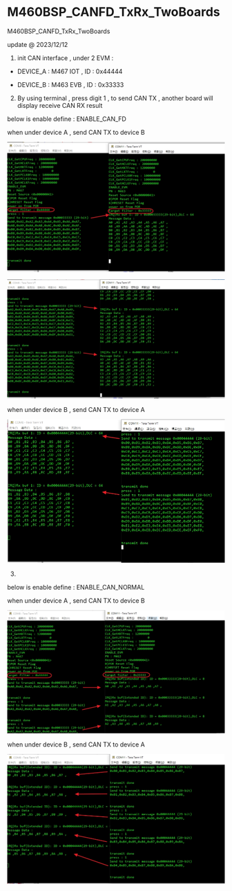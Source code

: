 # M460BSP_CANFD_TxRx_TwoBoards
 M460BSP_CANFD_TxRx_TwoBoards

update @ 2023/12/12

1. init CAN interface , under 2 EVM : 

- DEVICE_A : M467 IOT , ID : 0x44444

- DEVICE_B : M463 EVB , ID : 0x33333

2. By using terminal , press digit 1 , to send CAN TX , another board will display receive CAN RX result 

below is enable define : ENABLE_CAN_FD

when under device A , send CAN TX to device B 

![image](https://github.com/released/M460BSP_CANFD_TxRx_TwoBoards/blob/main/board_A_to_B.jpg)

![image](https://github.com/released/M460BSP_CANFD_TxRx_TwoBoards/blob/main/board_A_to_B_II.jpg)


when under device B , send CAN TX to device A 

![image](https://github.com/released/M460BSP_CANFD_TxRx_TwoBoards/blob/main/board_B_to_A.jpg)

3. 

below is enable define : ENABLE_CAN_NORMAL

when under device A , send CAN TX to device B 

![image](https://github.com/released/M460BSP_CANFD_TxRx_TwoBoards/blob/main/board_A_to_B_CAN_NORMAL.jpg)


when under device B , send CAN TX to device A 

![image](https://github.com/released/M460BSP_CANFD_TxRx_TwoBoards/blob/main/board_B_to_A_CAN_NORMAL.jpg)

